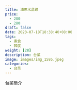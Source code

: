 ```yaml
---
title: 油蔥水晶雞
price: 
  - 280 
  - 280
draft: false
date: 2023-07-18T18:38:40+08:00
tags:
  - 素食
  - 辣度
weight: [28] 
description: 台菜
image: images/img_1586.jpeg
categories:
  - 台菜
---
```


台菜簡介
